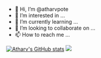 - 👋 Hi, I’m @atharvpote
- 👀 I’m interested in ...
- 🌱 I’m currently learning ...
- 💞️ I’m looking to collaborate on ...
- 📫 How to reach me ...

<!---
atharvpote/atharvpote is a ✨ special ✨ repository because its `README.md` (this file) appears on your GitHub profile.
You can click the Preview link to take a look at your changes.
--->
[![Atharv's GitHub stats](https://github-readme-stats.vercel.app/api?username=atharvpote)](https://github.com/anuraghazra/github-readme-stats)
![](https://komarev.com/ghpvc/?username=atharvpote)
